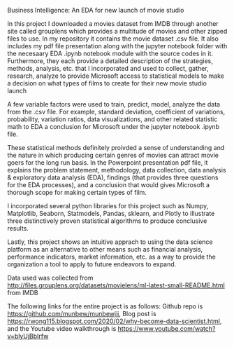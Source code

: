 Business Intelligence: An EDA for new launch of movie studio

In this project I downloaded a movies dataset from IMDB through another site called grouplens which provides a multitude of movies and other zipped files to use. In my repository it contains the movie dataset .csv file. It also includes my pdf file presentation along with the jupyter notebook folder with the necesaary EDA .ipynb notebook module with the source codes in it. Furthermore, they each provide a detailed description of the strategies, methods, analysis, etc. that I incorporated and used to collect, gather, research, analyze to provide Microsoft access to statistical models to make a decision on what types of films to create for their new movie studio launch

A few variable factors were used to train, predict, model, analyze the data from the .csv file. For example, standard deviation, coefficient of variations, probability, variation ratios, data visualizations, and other related statistic math to EDA a conclusion for Microsoft under the jupyter notebook .ipynb file. 

These statistical methods definitely proivded a sense of understanding and the nature in which producing certain genres of movies can attract movie goers for the long run basis. In the Powerpoint presentation pdf file, it explains the problem statement, methodology, data collection, data analysis & exploratory data analysis (EDA), findings (that provides three questions for the EDA processes), and a conclusion that would gives Microsoft a thorough scope for making certain types of film.

I incorporated several python libraries for this project such as Numpy, Matplotlib, Seaborn, Statmodels, Pandas, sklearn, and Plotly to illustrate three distinctively proven statistical algorithms to produce conclusive results.

Lastly, this project shows an intuitive apprach to using the data science platform as an alternative to other means such as financial analysis, performance indicators, market information, etc. as a way to provide the organization a tool to apply to future endeavors to expand.

Data used was collected from http://files.grouplens.org/datasets/movielens/ml-latest-small-README.html from IMDB

The following links for the entire project is as follows: Github repo is https://github.com/munbew/munbewjii, Blog post is https://rwong115.blogspot.com/2020/02/why-become-data-scientist.html, and the Youtube video walkthrough is https://www.youtube.com/watch?v=blyUjBbIrfw

